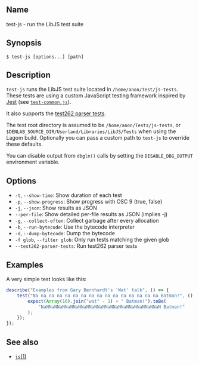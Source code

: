 ## Name

test-js - run the LibJS test suite

## Synopsis

```**sh
$ test-js [options...] [path]
```

## Description

`test-js` runs the LibJS test suite located in `/home/anon/Test/js-tests`. These
tests are using a custom JavaScript testing framework inspired by
[Jest](https://jestjs.io) (see [`test-common.js`](/home/anon/Tests/js-tests/test-common.js)).

It also supports the [test262 parser tests](https://github.com/tc39/test262-parser-tests).

The test root directory is assumed to be `/home/anon/Tests/js-tests`, or `$DENLAB_SOURCE_DIR/Userland/Libraries/LibJS/Tests`
when using the Lagom build. Optionally you can pass a custom path to `test-js` to override these defaults.

You can disable output from `dbgln()` calls by setting the `DISABLE_DBG_OUTPUT` environment variable.

## Options

-   `-t`, `--show-time`: Show duration of each test
-   `-p`, `--show-progress`: Show progress with OSC 9 (true, false)
-   `-j`, `--json`: Show results as JSON
-   `--per-file`: Show detailed per-file results as JSON (implies -j)
-   `-g`, `--collect-often`: Collect garbage after every allocation
-   `-b`, `--run-bytecode`: Use the bytecode interpreter
-   `-d`, `--dump-bytecode`: Dump the bytecode
-   `-f glob`, `--filter glob`: Only run tests matching the given glob
-   `--test262-parser-tests`: Run test262 parser tests

## Examples

A very simple test looks like this:

```js
describe("Examples from Gary Bernhardt's 'Wat' talk", () => {
    test("Na na na na na na na na na na na na na na na na Batman!", () => {
        expect(Array(16).join("wat" - 1) + " Batman!").toBe(
            "NaNNaNNaNNaNNaNNaNNaNNaNNaNNaNNaNNaNNaNNaNNaN Batman!"
        );
    });
});
```

## See also

-   [`js`(1)](help://man/1/js)
